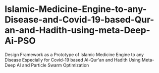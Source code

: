 # Islamic-Medicine-Engine-to-any-Disease-and-Covid-19-based-Qur-an-and-Hadith-using-meta-Deep-Ai-PSO
Design Framework as a Prototype of Islamic Medicine Engine to any Disease Especially for Covid-19 based Al-Qur'an and Hadith Using Meta-Deep AI and Particle Swarm Optimization
